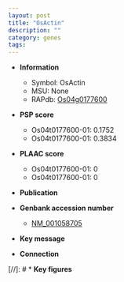 ```yaml
---
layout: post
title: "OsActin"
description: ""
category: genes
tags: 
---
```


* **Information**  
    + Symbol: OsActin  
    + MSU: None  
    + RAPdb: [Os04g0177600](http://rapdb.dna.affrc.go.jp/viewer/gbrowse_details/irgsp1?name=Os04g0177600)  

* **PSP score**  
    + Os04t0177600-01: 0.1752 
    + Os04t0177600-01: 0.3834 

* **PLAAC score**  
    + Os04t0177600-01: 0 
    + Os04t0177600-01: 0 

* **Publication**  

* **Genbank accession number**  
    + [NM_001058705](http://www.ncbi.nlm.nih.gov/nuccore/NM_001058705)

* **Key message**  

* **Connection**  

[//]: # * **Key figures**  


